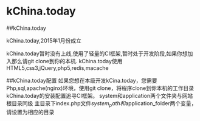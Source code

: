 kChina.today
=====
##kChina.today

kChina.today,2015年1月份成立

kChina.today暂时没有上线,使用了轻量的CI框架,暂时处于开发阶段,如果你想加入那么请git clone到你的本机.
kChina.today使用HTML5,css3,jQuery,php5,redis,macache

##kChina.today配置
如果您想在本级开发kCina.today，您需要Php,sql,apache(nginx)环境，使用git clone，将程序clone到你本机的工作目录
kChina.today的安装配置追寻CI框架。
system和application两个文件夹与网站根目录同级
主目录下index.php文件$system_path和$application_folder两个变量，请设置为相应的目录
